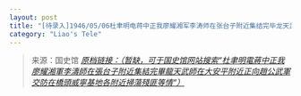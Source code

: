 ```yaml
---
layout: post
title: "[待录入]1946/05/06杜聿明电蒋中正我廖耀湘军李涛师在张台子附近集结完毕龙天武师在大安平附近正向赵公武军交防在桥头威宁基地各附近扫荡残匪等情"
category: "Liao's Tele"
---
```



> 来源：国史馆 [*原档链接：（暂缺，可于国史馆网站搜索“杜聿明電蔣中正我廖耀湘軍李濤師在張台子附近集結完畢龍天武師在大安平附近正向趙公武軍交防在橋頭威寧基地各附近掃蕩殘匪等情“）*]()

